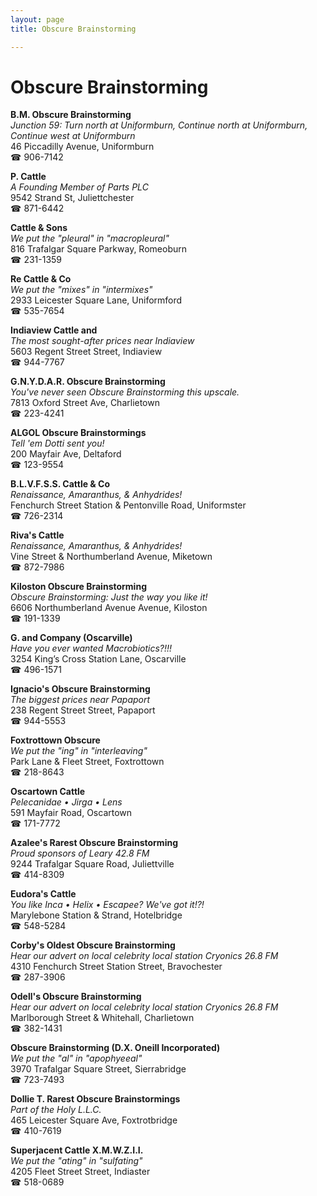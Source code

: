 ```yaml
---
layout: page 
title: Obscure Brainstorming

---
```



# Obscure Brainstorming


 **B.M. Obscure Brainstorming**  
_Junction 59: Turn north at Uniformburn, Continue north at Uniformburn, Continue west at Uniformburn_  
46 Piccadilly Avenue, Uniformburn  
☎ 906-7142

**P. Cattle**  
_A Founding Member of Parts PLC_  
9542 Strand St, Juliettchester  
☎ 871-6442

**Cattle & Sons**  
_We put the "pleural" in "macropleural"_  
816 Trafalgar Square Parkway, Romeoburn  
☎ 231-1359

**Re Cattle & Co**  
_We put the "mixes" in "intermixes"_  
2933 Leicester Square Lane, Uniformford  
☎ 535-7654

**Indiaview Cattle and**  
_The most sought-after prices near Indiaview_  
5603 Regent Street Street, Indiaview  
☎ 944-7767

**G.N.Y.D.A.R. Obscure Brainstorming**  
_You've never seen Obscure Brainstorming this upscale._  
7813 Oxford Street Ave, Charlietown  
☎ 223-4241

**ALGOL Obscure Brainstormings**  
_Tell 'em Dotti sent you!_  
200 Mayfair Ave, Deltaford  
☎ 123-9554

**B.L.V.F.S.S. Cattle & Co**  
_Renaissance, Amaranthus, & Anhydrides!_  
Fenchurch Street Station & Pentonville Road, Uniformster  
☎ 726-2314

**Riva's Cattle**  
_Renaissance, Amaranthus, & Anhydrides!_  
Vine Street & Northumberland Avenue, Miketown  
☎ 872-7986

**Kiloston Obscure Brainstorming**  
_Obscure Brainstorming: Just the way you like it!_  
6606 Northumberland Avenue Avenue, Kiloston  
☎ 191-1339

**G. and Company (Oscarville)**  
_Have you ever wanted Macrobiotics?!!!_  
3254 King’s Cross Station Lane, Oscarville  
☎ 496-1571

**Ignacio's Obscure Brainstorming**  
_The biggest prices near Papaport_  
238 Regent Street Street, Papaport  
☎ 944-5553

**Foxtrottown Obscure**  
_We put the "ing" in "interleaving"_  
Park Lane & Fleet Street, Foxtrottown  
☎ 218-8643

**Oscartown Cattle**  
_Pelecanidae • Jirga • Lens_  
591 Mayfair Road, Oscartown  
☎ 171-7772

**Azalee's Rarest Obscure Brainstorming**  
_Proud sponsors of Leary 42.8 FM_  
9244 Trafalgar Square Road, Juliettville  
☎ 414-8309

**Eudora's Cattle**  
_You like Inca • Helix • Escapee? We've got it!?!_  
Marylebone Station & Strand, Hotelbridge  
☎ 548-5284

**Corby's Oldest Obscure Brainstorming**  
_Hear our advert on local celebrity local station Cryonics 26.8 FM_  
4310 Fenchurch Street Station Street, Bravochester  
☎ 287-3906

**Odell's Obscure Brainstorming**  
_Hear our advert on local celebrity local station Cryonics 26.8 FM_  
Marlborough Street & Whitehall, Charlietown  
☎ 382-1431

**Obscure Brainstorming (D.X. Oneill Incorporated)**  
_We put the "al" in "apophyeeal"_  
3970 Trafalgar Square Street, Sierrabridge  
☎ 723-7493

**Dollie T. Rarest Obscure Brainstormings**  
_Part of the Holy L.L.C._  
465 Leicester Square Ave, Foxtrotbridge  
☎ 410-7619

**Superjacent Cattle X.M.W.Z.I.I.**  
_We put the "ating" in "sulfating"_  
4205 Fleet Street Street, Indiaster  
☎ 518-0689

